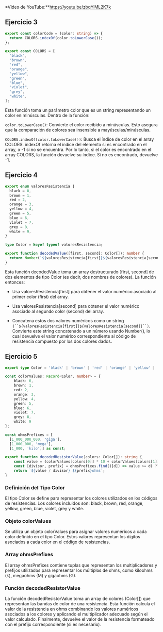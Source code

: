 *Video de YouTube:**https://youtu.be/zbqYiML2K7k 


## Ejercicio 3

```typescript
export const colorCode = (color: string) => {
  return COLORS.indexOf(color.toLowerCase());
};

export const COLORS = [
  "black",
  "brown",
  "red",
  "orange",
  "yellow",
  "green",
  "blue",
  "violet",
  "grey",
  "white",
];
```

Esta función toma un parámetro color que es un string representando un color en minúsculas. Dentro de la función:

`color.toLowerCase()`: Convierte el color recibido a minúsculas. Esto asegura que la comparación de colores sea insensible a mayúsculas/minúsculas.

`COLORS.indexOf(color.toLowerCase())`: Busca el índice de color en el array COLORS. indexOf retorna el índice del elemento si es encontrado en el array, o -1 si no se encuentra. Por lo tanto, si el color es encontrado en el array COLORS, la función devuelve su índice. Si no es encontrado, devuelve -1.

## Ejercicio 4

```typescript
export enum valoresResistencia {
  black = 0,
  brown = 1,
  red = 2,
  orange = 3,
  yellow = 4,
  green = 5,
  blue = 6,
  violet = 7,
  grey = 8,
  white = 9,
}

type Color = keyof typeof valoresResistencia;

export function decodedValue([first, second]: Color[]): number {
  return Number(`${valoresResistencia[first]}${valoresResistencia[second]}`)
}
```
Esta función decodedValue toma un array destructurado [first, second] de dos elementos de tipo Color (es decir, dos nombres de colores). La función entonces:

- Usa valoresResistencia[first] para obtener el valor numérico asociado al primer color (first) del array.

- Usa valoresResistencia[second] para obtener el valor numérico asociado al segundo color (second) del array.

- Concatena estos dos valores numéricos como un string `(``${valoresResistencia[first]}${valoresResistencia[second]}``)`.
Convierte este string concatenado a un número usando Number(), lo cual devuelve el valor numérico correspondiente al código de resistencia compuesto por los dos colores dados.


## Ejercicio 5

```typescript
export type Color = 'black' | 'brown' | 'red' | 'orange' | 'yellow' | 'green' | 'blue' | 'violet' | 'grey' | 'white';

const colorValues: Record<Color, number> = {
    black: 0, 
    brown: 1, 
    red: 2, 
    orange: 3, 
    yellow: 4,
    green: 5, 
    blue: 6, 
    violet: 7, 
    grey: 8, 
    white: 9
};

const ohmsPrefixes = [
  [1_000_000_000, 'giga'], 
  [1_000_000, 'mega'], 
  [1_000, 'kilo']] as const;

export function decodedResistorValue(colors: Color[]): string {
    const value = (colorValues[colors[0]] * 10 + colorValues[colors[1]]) * 10 ** colorValues[colors[2]];
    const [divisor, prefix] = ohmsPrefixes.find(([d]) => value >= d) ?? [1, ''];
    return `${value / divisor} ${prefix}ohms`;
}
```

### Definición del Tipo Color

El tipo Color se define para representar los colores utilizados en los códigos de resistencias. Los colores incluidos son: black, brown, red, orange, yellow, green, blue, violet, grey y white.

### Objeto colorValues

Se utiliza un objeto colorValues para asignar valores numéricos a cada color definido en el tipo Color. Estos valores representan los dígitos asociados a cada color en el código de resistencias.

### Array ohmsPrefixes

El array ohmsPrefixes contiene tuplas que representan los multiplicadores y prefijos utilizados para representar los múltiplos de ohms, como kiloohms (k), megaohms (M) y gigaohms (G).

### Función decodedResistorValue

La función decodedResistorValue toma un array de colores (Color[]) que representan las bandas de color de una resistencia. Esta función calcula el valor de la resistencia en ohms combinando los valores numéricos asociados a los colores y aplicando el multiplicador adecuado según el valor calculado. Finalmente, devuelve el valor de la resistencia formateado con el prefijo correspondiente (si es necesario).
